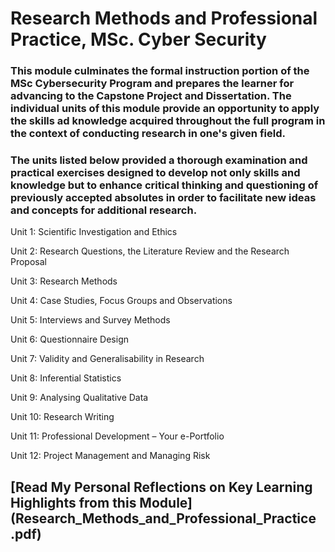 # Research Methods and Professional Practice, MSc. Cyber Security

### This module culminates the formal instruction portion of the MSc Cybersecurity Program and prepares the learner for advancing to the Capstone Project and Dissertation. The individual units of this module provide an opportunity to apply the skills ad knowledge acquired throughout the full program in the context of conducting research in one's given field.

### The units listed below provided a thorough examination and practical exercises designed to develop not only skills and knowledge but to enhance critical thinking and questioning of previously accepted absolutes in order to facilitate new ideas and concepts for additional research.

Unit 1: Scientific Investigation and Ethics  

Unit 2: Research Questions, the Literature Review and the Research Proposal

Unit 3: Research Methods

Unit 4: Case Studies, Focus Groups and Observations

Unit 5: Interviews and Survey Methods

Unit 6: Questionnaire Design

Unit 7: Validity and Generalisability in Research

Unit 8: Inferential Statistics

Unit 9: Analysing Qualitative Data

Unit 10: Research Writing

Unit 11: Professional Development – Your e-Portfolio

Unit 12: Project Management and Managing Risk

## [Read My Personal Reflections on Key Learning Highlights from this Module](Research_Methods_and_Professional_Practice .pdf)

